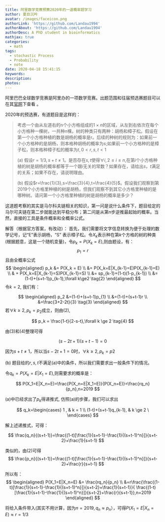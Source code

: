 ```yaml
---
title: 阿里数学竞赛预赛2020年的一道概率题学习
author: 夏目沉吟
avatar: /images/faceicon.png
authorLink: 'https://github.com/Landau1994'
authorAbout: 'https://github.com/Landau1994'
authorDesc: A PhD student in bioinformatics
mathjax: true
categories:
  - math
tags:
  - stochastic Process
  - Probability
  - note
date: 2020-04-18 15:41:15
keywords:
description:
photos:
---
```


阿里巴巴全球数学竞赛是阿里办的一项数学竞赛。出题范围和往届预选赛题目可以在其[官网](https://damo.alibaba.com/alibaba-global-mathematics-competition?lang=zh)下查看 。

2020年的预选赛，有道题目是这样的：

> 考虑一个由从左道右的n个小方格组成的$1\times n$的区域，从左到右依次在每个小方格种一棵树，一共种$n$棵。树的种类只有两种：胡杨和樟子松。假设在第一个小方格种植的数是胡杨的概率是r。后续的种树的规则为：如果前一个小方格种的是胡杨，则本格种胡杨的概率为$s$;如果前一个小方格种的是樟子松，则本格种樟子松的概率为$t,0<r,s,t<1$
> 
> (a) 假设$r=1/3,s+t\ne1$。是否存在$s,t$使得$\forall i,2 \le i \le n$,在第$i$个小方格种植的树是胡杨的概率都等于一个跟$i$无关的常数？如果存在，请给出$s，t$满足的关系；如果不存在，请说明理由。
> 
> (b) 假设$r=\frac{1}{3},s=\frac{3}{4},t=\frac{4}{5}$。假设我们观察到第2019个小方格里种植的树是胡杨，但我们观察不到其它小方格里种植的是哪种树。请问第一个小方格里种植的树是胡杨的概率是多少？

这道题考察的其实是马尔科夫链相关的知识，第一问是说什么条件下，题目给定的马尔可夫链在第二步就能达到平稳分布；第二问是从第n步逆推最起始的概率。当然，直接的工具是条件概率和全概率公式。

解答（根据官方答案，有改动）：
首先，我们需要将文字信息转换为便于处理的数学记号，记“E”表示胡杨，“S” 表示樟子松。令$X_k$表示种在第$k$个方格的树的种类(根据题意，这是一个随机变量)，令$p_k=P(X_k = E)$,则由题设，有：
$$ p_1 = r \tag{1} $$
且由全概率公式
$$
  \begin{aligned}
  p_k &= P(X_k = E) \\
  &= P(X_k=E|X_{k-1}=E)P(X_{k-1}=E) \\
  & + P(X_k=E|X_{k-1}=S)P(X_{k-1}=S) \\
  &= sp_{k-1}+(1-t)(1-p_{k-1}) \\
  &= (1-t)+(s+t-1)p_{k-1},\forall k\ge2 \tag{2}
  \end{aligned}
$$
令$k=2$, 我们有：

$$
  \begin{aligned}
    p_2 &=(1-t)+(s+t-1)p_{1} \\
    &=(1-t)+(s+t-1)r \\
    &=\frac{3+2-2t}{3} \tag{3}
  \end{aligned}
$$
若$\forall k \ge 2,p_k=p_2$成立，则由(2),

$$
  p_k = \frac{1-t}{2-s-t},\forall k \ge 2 \tag{4}
$$

由(3)和(4)整理可得

$$
  (s-2t+1)(s+t-1)=0 \tag{5}
$$

因为$s+t\ne1$，所以当$s-2t+1=0$时，$\forall k \ge 2, p_k = p2$

(b) 题目给的$r,s,t$不满足(a)中的条件，所以我们需要求出一般条件下的情况。

令$q_k = P(X_k=E|X_1 = E)$,则需要求的概率是：

$$
  P(X_1=E|X_n=E)=\frac{P(X_n=E|X_1=E)}{P(X_n=E)}=\frac{rq_n}{p_n},n=2019 
$$

(a)中已经求出了$p_k$得递推式, 仿照(a)的步骤，我们可以求出

$$
 q_k=\begin{cases}
   1 , & k = 1 \\
   (1-t)+(s+t-1)q_{k-1}, & k \ge 2 \
 \end{cases}
$$

解上述递推式，可得：

$$
  \frac{q_n}{(s+t-1)}=\frac{(1-t)[\frac{1}{s+t-1}-\frac{1}{(s+t-1)^n}]}{s+t-2}+\frac{1}{s+t-1}
$$

类似的，由(2)可得
$$
  \frac{p_n}{(s+t-1)}=\frac{(1-t)[\frac{1}{s+t-1}-\frac{1}{(s+t-1)^n}]}{s+t-2}+\frac{r}{s+t-1}
$$

所以有：
$$
   \begin{aligned}
    P(X_1=E|X_n=E) &= \frac{rq_n}{p_n} \\
    &=r\frac{\frac{(1-t)[\frac{1}{s+t-1}-\frac{1}{(s+t-1)^n}]}{s+t-2}+\frac{1}{s+t-1}}{ \frac{(1-t)[\frac{1}{s+t-1}-\frac{1}{(s+t-1)^n}]}{s+t-2}+\frac{r}{s+t-1}},n=2019
  \end{aligned}
$$

将给入条件带入(其实不用计算，因为$n=2019,q_n \approx p_n$），可得$P(X_1=E|X_n=E)\approx r =  1/3$

